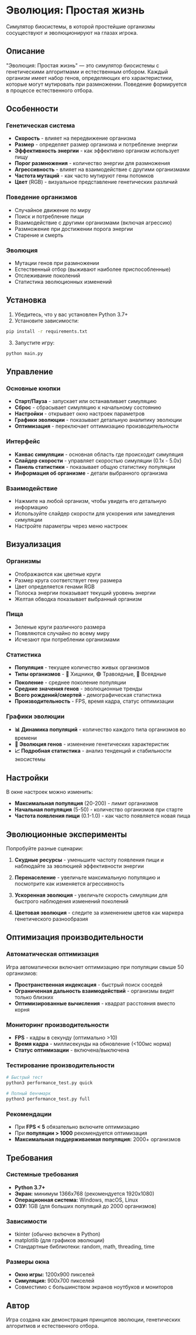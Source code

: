 # Эволюция: Простая жизнь

Симулятор биосистемы, в которой простейшие организмы сосуществуют и эволюционируют на глазах игрока.

## Описание

"Эволюция: Простая жизнь" — это симулятор биосистемы с генетическими алгоритмами и естественным отбором. Каждый организм имеет набор генов, определяющих его характеристики, которые могут мутировать при размножении. Поведение формируется в процессе естественного отбора.

## Особенности

### Генетическая система
- **Скорость** - влияет на передвижение организма
- **Размер** - определяет размер организма и потребление энергии
- **Эффективность энергии** - как эффективно организм использует пищу
- **Порог размножения** - количество энергии для размножения
- **Агрессивность** - влияет на взаимодействие с другими организмами
- **Частота мутаций** - как часто мутируют гены потомков
- **Цвет** (RGB) - визуальное представление генетических различий

### Поведение организмов
- Случайное движение по миру
- Поиск и потребление пищи
- Взаимодействие с другими организмами (включая агрессию)
- Размножение при достижении порога энергии
- Старение и смерть

### Эволюция
- Мутации генов при размножении
- Естественный отбор (выживают наиболее приспособленные)
- Отслеживание поколений
- Статистика эволюционных изменений

## Установка

1. Убедитесь, что у вас установлен Python 3.7+
2. Установите зависимости:
```bash
pip install -r requirements.txt
```

3. Запустите игру:
```bash
python main.py
```

## Управление

### Основные кнопки
- **Старт/Пауза** - запускает или останавливает симуляцию
- **Сброс** - сбрасывает симуляцию к начальному состоянию
- **Настройки** - открывает окно настроек параметров
- **Графики эволюции** - показывает детальную аналитику эволюции
- **Оптимизация** - переключает оптимизацию производительности

### Интерфейс
- **Канвас симуляции** - основная область где происходит симуляция
- **Слайдер скорости** - управляет скоростью симуляции (0.1x - 5.0x)
- **Панель статистики** - показывает общую статистику популяции
- **Информация об организме** - детали выбранного организма

### Взаимодействие
- Нажмите на любой организм, чтобы увидеть его детальную информацию
- Используйте слайдер скорости для ускорения или замедления симуляции
- Настройте параметры через меню настроек

## Визуализация

### Организмы
- Отображаются как цветные круги
- Размер круга соответствует гену размера
- Цвет определяется генами RGB
- Полоска энергии показывает текущий уровень энергии
- Желтая обводка показывает выбранный организм

### Пища
- Зеленые круги различного размера
- Появляются случайно по всему миру
- Исчезают при потреблении организмами

### Статистика
- **Популяция** - текущее количество живых организмов
- **Типы организмов** - 🔴 Хищники, 🟢 Травоядные, 🔵 Всеядные
- **Поколение** - среднее поколение популяции
- **Средние значения генов** - эволюционные тренды
- **Всего рождений/смертей** - демографическая статистика
- **Производительность** - FPS, время кадра, статус оптимизации

### Графики эволюции
- **📊 Динамика популяций** - количество каждого типа организмов во времени
- **🧬 Эволюция генов** - изменение генетических характеристик
- **📈 Подробная статистика** - анализ тенденций и стабильности экосистемы

## Настройки

В окне настроек можно изменить:
- **Максимальная популяция** (20-200) - лимит организмов
- **Начальная популяция** (5-50) - количество организмов при старте
- **Частота появления пищи** (0.1-1.0) - как часто появляется новая пища

## Эволюционные эксперименты

Попробуйте разные сценарии:

1. **Скудные ресурсы** - уменьшите частоту появления пищи и наблюдайте за эволюцией эффективности энергии

2. **Перенаселение** - увеличьте максимальную популяцию и посмотрите как изменяется агрессивность

3. **Ускоренная эволюция** - увеличьте скорость симуляции для быстрого наблюдения изменений поколений

4. **Цветовая эволюция** - следите за изменением цветов как маркера генетического разнообразия

## Оптимизация производительности

### Автоматическая оптимизация
Игра автоматически включает оптимизацию при популяции свыше 50 организмов:
- **Пространственная индексация** - быстрый поиск соседей
- **Ограниченная дальность взаимодействий** - организмы видят только близких
- **Оптимизированные вычисления** - квадрат расстояния вместо корня

### Мониторинг производительности
- **FPS** - кадры в секунду (оптимально >10)
- **Время кадра** - миллисекунды на обновление (<100мс норма)
- **Статус оптимизации** - включена/выключена

### Тестирование производительности
```bash
# Быстрый тест
python3 performance_test.py quick

# Полный бенчмарк
python3 performance_test.py full
```

### Рекомендации
- При **FPS < 5** обязательно включите оптимизацию
- При **популяции > 1000** рекомендуется оптимизация
- **Максимальная поддерживаемая популяция:** 2000+ организмов

## Требования

### Системные требования
- **Python 3.7+**
- **Экран:** минимум 1366x768 (рекомендуется 1920x1080)
- **Операционная система:** Windows, macOS, Linux
- **ОЗУ:** 1GB (для больших популяций до 2000 организмов)

### Зависимости
- tkinter (обычно включен в Python)
- matplotlib (для графиков эволюции)
- Стандартные библиотеки: random, math, threading, time

### Размеры окна
- **Окно игры:** 1200x900 пикселей
- **Симуляция:** 900x700 пикселей
- Совместимо с большинством экранов ноутбуков и мониторов

## Автор

Игра создана как демонстрация принципов эволюции, генетических алгоритмов и естественного отбора.